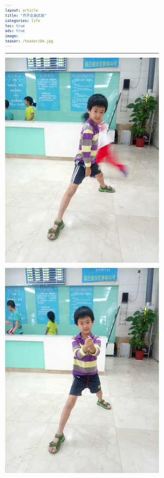```yaml
---
layout: article
title: "齐齐全身武装"
categories: life
toc: true
ads: true
image:
teaser: /teaser/bk.jpg
---
```


---



![df](https://github.com/storage201608/storage/blob/master/myhome2016/_posts/life/2016-10-01-20161001165236life.md/IMG_20161001_164918.jpg?raw=true)

![df](https://github.com/storage201608/storage/blob/master/myhome2016/_posts/life/2016-10-01-20161001165236life.md/IMG_20161001_164914.jpg?raw=true)

